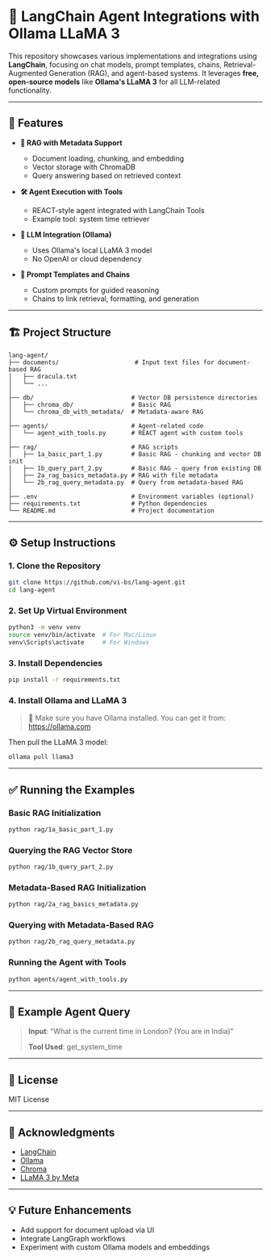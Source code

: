 # 🧠 LangChain Agent Integrations with Ollama LLaMA 3

This repository showcases various implementations and integrations using **LangChain**, focusing on chat models, prompt templates, chains, Retrieval-Augmented Generation (RAG), and agent-based systems. It leverages **free, open-source models** like **Ollama's LLaMA 3** for all LLM-related functionality.

---

## 🚀 Features

- **🔁 RAG with Metadata Support**
  - Document loading, chunking, and embedding
  - Vector storage with ChromaDB
  - Query answering based on retrieved context

- **🛠️ Agent Execution with Tools**
  - REACT-style agent integrated with LangChain Tools
  - Example tool: system time retriever

- **💬 LLM Integration (Ollama)**
  - Uses Ollama's local LLaMA 3 model
  - No OpenAI or cloud dependency

- **📄 Prompt Templates and Chains**
  - Custom prompts for guided reasoning
  - Chains to link retrieval, formatting, and generation

---

## 🏗️ Project Structure

```
lang-agent/
├── documents/                     # Input text files for document-based RAG
│   ├── dracula.txt
│   └── ...
│
├── db/                           # Vector DB persistence directories
│   ├── chroma_db/                # Basic RAG
│   └── chroma_db_with_metadata/  # Metadata-aware RAG
│
├── agents/                       # Agent-related code
│   └── agent_with_tools.py       # REACT agent with custom tools
│
├── rag/                          # RAG scripts
│   ├── 1a_basic_part_1.py        # Basic RAG - chunking and vector DB init
│   ├── 1b_query_part_2.py        # Basic RAG - query from existing DB
│   ├── 2a_rag_basics_metadata.py # RAG with file metadata
│   └── 2b_rag_query_metadata.py  # Query from metadata-based RAG
│
├── .env                          # Environment variables (optional)
├── requirements.txt              # Python dependencies
└── README.md                     # Project documentation
```

---

## ⚙️ Setup Instructions

### 1. Clone the Repository

```bash
git clone https://github.com/vi-bs/lang-agent.git
cd lang-agent
```

### 2. Set Up Virtual Environment

```bash
python3 -m venv venv
source venv/bin/activate  # For Mac/Linux
venv\Scripts\activate     # For Windows
```

### 3. Install Dependencies

```bash
pip install -r requirements.txt
```

### 4. Install Ollama and LLaMA 3

> 🧠 Make sure you have Ollama installed. You can get it from: https://ollama.com

Then pull the LLaMA 3 model:

```bash
ollama pull llama3
```

---

## ✅ Running the Examples

### Basic RAG Initialization
```bash
python rag/1a_basic_part_1.py
```
### Querying the RAG Vector Store
```bash
python rag/1b_query_part_2.py
```

### Metadata-Based RAG Initialization
```bash
python rag/2a_rag_basics_metadata.py
```
### Querying with Metadata-Based RAG
```bash
python rag/2b_rag_query_metadata.py
```

### Running the Agent with Tools
```bash
python agents/agent_with_tools.py
```

---

## 🧪 Example Agent Query

> **Input**: "What is the current time in London? (You are in India)"
>
> **Tool Used**: get_system_time

---

## 📜 License
MIT License

---

## 🙌 Acknowledgments
- [LangChain](https://github.com/langchain-ai/langchain)
- [Ollama](https://ollama.com)
- [Chroma](https://github.com/chroma-core/chroma)
- [LLaMA 3 by Meta](https://ai.meta.com/llama/)

---

## 💡 Future Enhancements
- Add support for document upload via UI
- Integrate LangGraph workflows
- Experiment with custom Ollama models and embeddings

